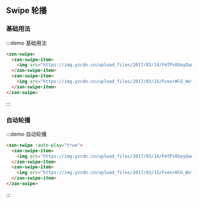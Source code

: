 <style>
@component-namespace demo {
  @b swipe {
    .zan-swipe {
      height: 200px;

      img {
        width: 100%;
      }
    }
  }
}
</style>

## Swipe 轮播

### 基础用法

:::demo 基础用法
```html
<zan-swipe>
  <zan-swipe-item>
    <img src="https://img.yzcdn.cn/upload_files/2017/03/14/FmTPs0SeyQaAOSK1rRe1sL8RcwSY.jpeg?imageView2/2/w/980/h/980/q/75/format/webp" alt="">
  </zan-swipe-item>
  <zan-swipe-item>
    <img src="https://img.yzcdn.cn/upload_files/2017/03/15/FvexrWlG_WxtCE9Omo5l27n_mAG_.jpeg?imageView2/2/w/980/h/980/q/75/format/webp" alt="">
  </zan-swipe-item>
</zan-swipe>
```
:::

### 自动轮播

:::demo 自动轮播
```html
<zan-swipe :auto-play="true">
  <zan-swipe-item>
    <img src="https://img.yzcdn.cn/upload_files/2017/03/14/FmTPs0SeyQaAOSK1rRe1sL8RcwSY.jpeg?imageView2/2/w/980/h/980/q/75/format/webp" alt="">
  </zan-swipe-item>
  <zan-swipe-item>
    <img src="https://img.yzcdn.cn/upload_files/2017/03/15/FvexrWlG_WxtCE9Omo5l27n_mAG_.jpeg?imageView2/2/w/980/h/980/q/75/format/webp" alt="">
  </zan-swipe-item>
</zan-swipe>
```
:::
